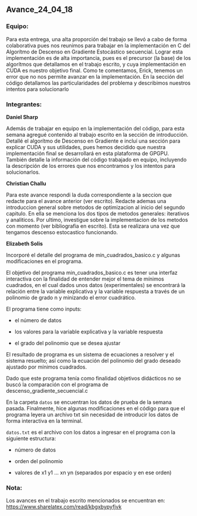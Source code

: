 ## Avance_24_04_18


### Equipo:

Para esta entrega, una alta proporción del trabajo se llevó a cabo de forma colaborativa pues nos reunimos para trabajar en la implementación en C del Algorítmo de Descenso en Gradiente Estocástico secuencial. Lograr esta implementación es de alta importancia, pues es el precursor (la base) de los algorítmos que detallamos en el trabajo escrito, y cuya implementación en CUDA es nuestro objetivo final. Como te comentamos, Erick, tenemos un error que no nos permite avanzar en la implementación. En la sección del código detallamos las particularidades del problema y describimos nuestros intentos para solucionarlo


### Integrantes:

**Daniel Sharp**

Además de trabajar en equipo en la implementación del código, para esta semana agregué contenido al trabajo escrito en la sección de introducción. Detallé el algorítmo de Descenso en Gradiente e incluí una sección para explicar CUDA y sus utilidades, pues hemos decidido que nuestra implementación final se desarrollará en esta plataforma de GPGPU. También detalle la información del código trabajado en equipo, incluyendo la descripción de los errores que nos encontramos y los intentos para solucionarlos.

**Christian Challu**



Para este avance respondi la duda correspondiente a la seccion que redacte para el avance anterior (ver escrito). Redacte ademas una introduccion general sobre metodos de optimizacion al inicio del segundo capitulo. En ella se menciona los dos tipos de metodos generales: iterativos y analiticos. Por ultimo, investigue sobre la implementacion de los metodos con momento (ver bibliografia en escrito). Esta se realizara una vez que tengamos descenso estocastico funcionando.


**Elizabeth Solis**

Incorporé el detalle del programa de min_cuadrados_basico.c y algunas modificaciones en el programa.


El objetivo del programa min_cuadrados_basico.c es tener una interfaz interactiva con la finalidad de entender mejor el tema de mínimos cuadrados, en el cual dados unos datos (experimentales) se encontrará la relación entre la variable explicativa y la variable respuesta a través de un polinomio de grado n y minizando el error cuadrático. 


El programa tiene como inputs:

+ el número de datos 

+ los valores para la variable explicativa y la variable respuesta

+ el grado del polinomio que se desea ajustar


El resultado de programa es un sistema de ecuaciones a resolver y el sistema resuelto; así como la ecuación del polinomio del grado deseado ajustado por mínimos cuadrados. 

Dado que este programa tenía como finalidad objetivos didácticos no se buscó la comparación con el programa de descenso_gradiente_secuencial.c

En la carpeta `datos` se encuentran los datos de prueba de la semana pasada.  Finalmente, hice algunas modificaciones en el código para que el programa leyera un archivo txt sin necesidad de introducir los datos de forma interactiva en la terminal.

`datos.txt` es el archivo con los datos a ingresar en el programa con la siguiente estructura:

+ número de datos

+ orden del polinomio

+ valores de x1 y1 ... xn yn (separados por espacio y en ese orden)



### Nota:

Los avances en el trabajo escrito mencionados se encuentran en: 
https://www.sharelatex.com/read/kbgxbypyfjvk









